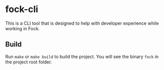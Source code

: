 # fock-cli

This is a CLI tool that is designed to help with developer experience while working in Fock.

## Build

Run `make` or `make build` to build the project. You will see the binary `fock` in the project root folder.
